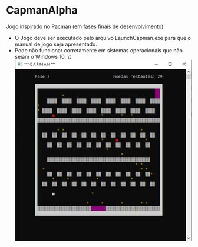 # CapmanAlpha
Jogo inspirado no Pacman (em fases finais de desenvolvimento)

* O Jogo deve ser executado pelo arquivo LaunchCapman.exe para que o manual de jogo seja apresentado.
* Pode não funcionar corretamente em sistemas operacionais que não sejam o Windows 10.
\t
![TelaDeJogo](/tela.PNG)

